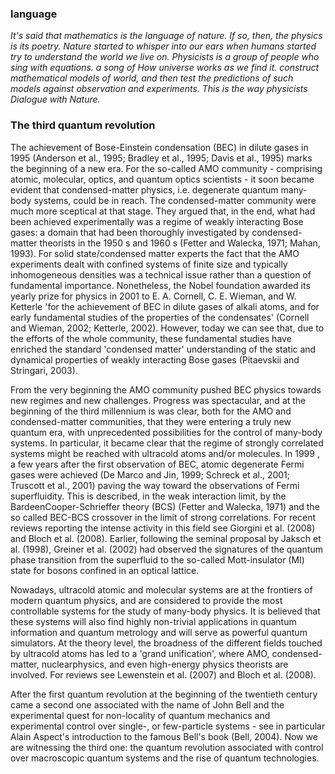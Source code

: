 ### language

*It's said that mathematics is the language of nature. If so, then, the physics is its poetry. Nature started to whisper into our ears when humans started try to understand the world we live on. Physicists is a group of people who sing with equations. a song of How universe works as we find it. construct mathematical models of world, and then test the predictions of such models against observation and experiments. This is the way physicists Dialogue with Nature.*

### The third quantum revolution

The achievement of Bose-Einstein condensation (BEC) in dilute gases in 1995 (Anderson et al., 1995; Bradley et al., 1995; Davis et al., 1995) marks the beginning of a new era. For the so-called AMO community - comprising atomic, molecular, optics, and quantum optics scientists - it soon became evident that condensed-matter physics, i.e. degenerate quantum many-body systems, could be in reach. The condensed-matter community were much more sceptical at that stage. They argued that, in the end, what had been achieved experimentally was a regime of weakly interacting Bose gases: a domain that had been thoroughly investigated by condensed-matter theorists in the 1950 s and 1960 s (Fetter and Walecka, 1971; Mahan, 1993). For solid state/condensed matter experts the fact that the AMO experiments dealt with confined systems of finite size and typically inhomogeneous densities was a technical issue rather than a question of fundamental importance. Nonetheless, the Nobel foundation awarded its yearly prize for physics in 2001 to E. A. Cornell, C. E. Wieman, and W. Ketterle 'for the achievement of BEC in dilute gases of alkali atoms, and for early fundamental studies of the properties of the condensates' (Cornell and Wieman, 2002; Ketterle, 2002). However, today we can see that, due to the efforts of the whole community, these fundamental studies have enriched the standard 'condensed matter' understanding of the static and dynamical properties of weakly interacting Bose gases (Pitaevskii and Stringari, 2003).

From the very beginning the AMO community pushed BEC physics towards new regimes and new challenges. Progress was spectacular, and at the beginning of the third millennium is was clear, both for the AMO and condensed-matter communities, that they were entering a truly new quantum era, with unprecedented possibilities for the control of many-body systems. In particular, it became clear that the regime of strongly correlated systems might be reached with ultracold atoms and/or molecules. In 1999 , a few years after the first observation of BEC, atomic degenerate Fermi gases were achieved (De Marco and Jin, 1999; Schreck et al., 2001; Truscott et al., 2001) paving the way toward the observations of Fermi superfluidity. This is described, in the weak interaction limit, by the BardeenCooper-Schrieffer theory (BCS) (Fetter and Walecka, 1971) and the so called BEC-BCS crossover in the limit of strong correlations. For recent reviews reporting the intense activity in this field see Giorgini et al. (2008) and Bloch et al. (2008). Earlier, following the seminal proposal by Jaksch et al. (1998), Greiner et al. (2002) had observed the signatures of the quantum phase transition from the superfluid to the so-called Mott-insulator (MI) state for bosons confined in an optical lattice.

Nowadays, ultracold atomic and molecular systems are at the frontiers of modern quantum physics, and are considered to provide the most controllable systems for the study of many-body physics. It is believed that these systems will also find highly non-trivial applications in quantum information and quantum metrology and will serve as powerful quantum simulators. At the theory level, the broadness of the different fields touched by ultracold atoms has led to a 'grand unification', where AMO, condensed-matter, nuclearphysics, and even high-energy physics theorists are involved. For reviews see Lewenstein et al. (2007) and Bloch et al. (2008).

After the first quantum revolution at the beginning of the twentieth century came a second one associated with the name of John Bell and the experimental quest for non-locality of quantum mechanics and experimental control over single-, or few-particle systems - see in particular Alain Aspect's introduction to the famous Bell's book (Bell, 2004). Now we are witnessing the third one: the quantum revolution associated with control over macroscopic quantum systems and the rise of quantum technologies.


